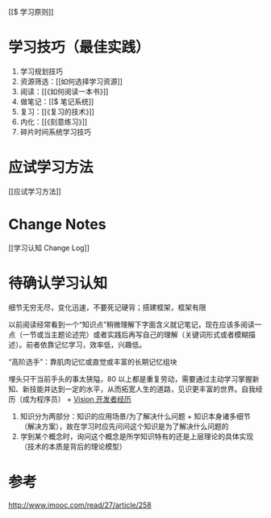 [[$ 学习原则]]

# 学习技巧（最佳实践）

1. 学习规划技巧
2. 资源筛选：[[如何选择学习资源]]
3. 阅读：[[《如何阅读一本书》]]
4. 做笔记：[[$ 笔记系统]]
5. 复习：[[《复习的技术》]]
6. 内化：[[《刻意练习》]]
7. 碎片时间系统学习技巧

# 应试学习方法

[[应试学习方法]]

# Change Notes

[[学习认知 Change Log]]

# 待确认学习认知

细节无穷无尽，变化迅速，不要死记硬背；搭建框架，框架有限

以前阅读经常看到一个“知识点”稍微理解下字面含义就记笔记，现在应该多阅读一点（一节或当主题论述完）或者实践后再写自己的理解（关键词形式或者模糊描述）。前者依靠记忆学习，效率低，兴趣低。

“高阶选手”：靠肌肉记忆或直觉或丰富的长期记忆组块

埋头只干当前手头的事太狭隘，80 以上都是重复劳动，需要通过主动学习掌握新知、新技能并达到一定的水平，从而拓宽人生的道路，见识更丰富的世界。自我经历（成为程序员） + [Vision 开发者经历](https://okr.vision/zh/docs/intro)

1. 知识分为两部分：知识的应用场景/为了解决什么问题 + 知识本身诸多细节（解决方案），故在学习时应先问问这个知识是为了解决什么问题的
2. 学到某个概念时，询问这个概念是所学知识特有的还是上层理论的具体实现（技术的本质是背后的理论模型）

# 参考

http://www.imooc.com/read/27/article/258
